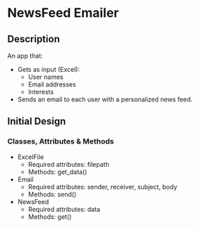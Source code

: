 # NewsFeed Emailer

## Description

An app that:

* Gets as input (Excel):
  * User names
  * Email addresses
  * Interests
* Sends an email to each user with a personalized news feed.

## Initial Design

### Classes, Attributes & Methods

* ExcelFile
  * Required attributes: filepath
  * Methods: get_data()
* Email
  * Required attributes: sender, receiver, subject, body
  * Methods: send()
* NewsFeed
  * Required attributes: data
  * Methods: get()